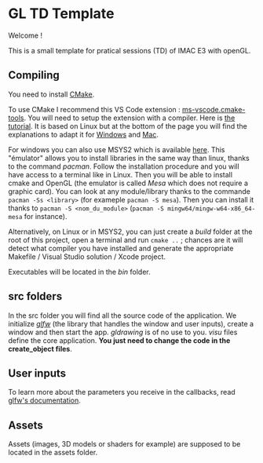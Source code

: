 # GL TD Template

Welcome !

This is a small template for pratical sessions (TD) of IMAC E3 with openGL.

## Compiling

You need to install [CMake](https://cmake.org/download/).

To use CMake I recommend this VS Code extension : [ms-vscode.cmake-tools](https://marketplace.visualstudio.com/items?itemName=ms-vscode.cmake-tools). You will need to setup the extension with a compiler. Here is [the tutorial](https://code.visualstudio.com/docs/cpp/cmake-linux). It is based on Linux but at the bottom of the page you will find the explanations to adapt it for [Windows](https://code.visualstudio.com/docs/cpp/config-msvc) and [Mac](https://code.visualstudio.com/docs/cpp/config-clang-mac).

For windows you can also use MSYS2 which is available [here](https://www.msys2.org/). This "émulator" allows you to install libraries in the same way than linux, thanks to the command *pacman*. Follow the installation procedure and you will have access to a terminal like in Linux. Then you will be able to install cmake and OpenGL (the emulator is called *Mesa* which does not require a graphic card). You can look at any module/library thanks to the commande `pacman -Ss <library>` (for exameple `pacman -S mesa`). Then you can install it thanks to `pacman -S <nom_du_module>` (`pacman -S mingw64/mingw-w64-x86_64-mesa` for instance). 

Alternatively, on Linux or in MSYS2, you can just create a *build* folder at the root of this project, open a terminal and run `cmake ..` ; chances are it will detect what compiler you have installed and generate the appropriate Makefile / Visual Studio solution / Xcode project.

Executables will be located in the *bin* folder.

## src folders

In the src folder you will find all the source code of the application. We initialize [*glfw*](https://www.glfw.org/docs/latest/) (the library that handles the window and user inputs), create a window and then start the app. *gldrawing* is of no use to you. *visu* files define the core application. **You just need to change the code in the create_object files**.

## User inputs

To learn more about the parameters you receive in the callbacks, read [glfw's documentation](https://www.glfw.org/docs/latest/input_guide.html).

## Assets

Assets (images, 3D models or shaders for example) are supposed to be located in the assets folder.